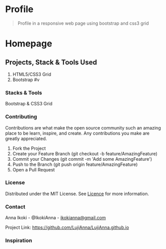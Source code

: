 # Profile

> Profile in a responsive web page using bootstrap and css3 grid

# Homepage 

## Projects, Stack & Tools Used

1. HTML5/CSS3 Grid
2. Bootstrap #v


### Stacks & Tools 

Bootstrap & CSS3 Grid

### Contributing

Contributions are what make the open source community such an amazing place to be learn, inspire, and create. Any contributions you make are greatly appreciated.

1. Fork the Project
2. Create your Feature Branch (git checkout -b feature/AmazingFeature)
3. Commit your Changes (git commit -m 'Add some AmazingFeature')
4. Push to the Branch (git push origin feature/AmazingFeature)
5. Open a Pull Request

### License

Distributed under the MIT License. See [Licence](LICENCE.txt) for more information.

### Contact

Anna Ikoki - @IkokiAnna - ikokianna@gmail.com

Project Link: https://github.com/LujiAnna/LujiAnna.github.io

### Inspiration

